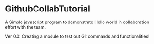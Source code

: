 # GithubCollabTutorial
A Simple javascript program to demonstrate Hello world in collaboration effort with the team.

Ver 0.0: Creating a module to test out Git commands and functionalities! 


